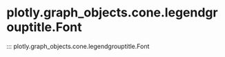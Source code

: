 # plotly.graph_objects.cone.legendgrouptitle.Font

::: plotly.graph_objects.cone.legendgrouptitle.Font
